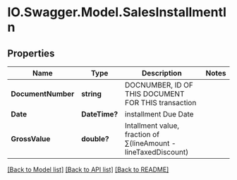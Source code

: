 # IO.Swagger.Model.SalesInstallmentIn
## Properties

Name | Type | Description | Notes
------------ | ------------- | ------------- | -------------
**DocumentNumber** | **string** | DOCNUMBER, ID OF THIS DOCUMENT FOR THIS transaction | 
**Date** | **DateTime?** | installment Due Date | 
**GrossValue** | **double?** | Intallment value, fraction of  ∑(lineAmount - lineTaxedDiscount) | 

[[Back to Model list]](../README.md#documentation-for-models) [[Back to API list]](../README.md#documentation-for-api-endpoints) [[Back to README]](../README.md)

